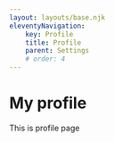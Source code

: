 ```yaml
---
layout: layouts/base.njk
eleventyNavigation:
	key: Profile
	title: Profile
	parent: Settings
	# order: 4
---
```


# My profile

This is profile page
